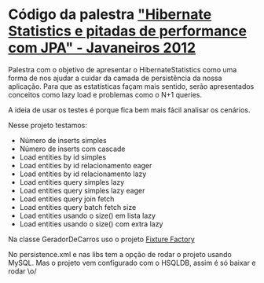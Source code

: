 Código da palestra ["Hibernate Statistics e pitadas de performance com JPA" - Javaneiros 2012](http://www.javaneiros.com.br/2012/11/16/gilliard-cordeiro/)
============

Palestra com o objetivo de apresentar o HibernateStatistics como uma forma de nos ajudar a cuidar da camada de persistência da nossa aplicação.
Para que as estatísticas façam mais sentido, serão apresentados conceitos como lazy load e problemas como o N+1 queries.

A ideia de usar os testes é porque fica bem mais fácil analisar os cenários.

Nesse projeto testamos:

- Número de inserts simples
- Número de inserts com cascade
- Load entities by id simples
- Load entities by id relacionamento eager
- Load entities by id relacionamento lazy
- Load entities query simples lazy
- Load entities query simples lazy eager
- Load entities query join fetch
- Load entities query batch fetch size
- Load entities usando o size() em lista lazy
- Load entities usando o size() com extra lazy

Na classe GeradorDeCarros uso o projeto [Fixture Factory](https://github.com/aparra/fixture-factory)

No persistence.xml e nas libs tem a opção de rodar o projeto usando MySQL. 
Mas o projeto vem configurado com o HSQLDB, assim é só baixar e rodar  \o/
